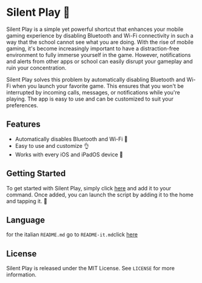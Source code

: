 # Silent Play 🤫

Silent Play is a simple yet powerful shortcut that enhances your mobile gaming experience by disabling Bluetooth and Wi-Fi connectivity in such a way that the school cannot see what you are doing. With the rise of mobile gaming, it's become increasingly important to have a distraction-free environment to fully immerse yourself in the game. However, notifications and alerts from other apps or school can easily disrupt your gameplay and ruin your concentration. 

Silent Play solves this problem by automatically disabling Bluetooth and Wi-Fi when you launch your favorite game. This ensures that you won't be interrupted by incoming calls, messages, or notifications while you're playing. The app is easy to use and can be customized to suit your preferences. 

## Features

- Automatically disables Bluetooth and Wi-Fi 📵
- Easy to use and customize 👌
- Works with every iOS and iPadOS device 📱

## Getting Started

To get started with Silent Play, simply click [here](https://www.icloud.com/shortcuts/519cd011ecf244fd912d18f473ca6cfb) and add it to your command. Once added, you can launch the script by adding it to the home and tapping it. 🚀

## Language

for the italian `README.md` go to `README-it.md`click [here](https://github.com/Berry-13/SilentPlay/edit/main/README-it.md)

## License

Silent Play is released under the MIT License. See `LICENSE` for more information.

